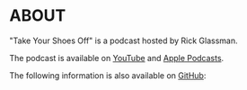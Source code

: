 # ABOUT

"Take Your Shoes Off" is a podcast hosted by Rick Glassman.

The podcast is available on [YouTube](https://www.youtube.com/channel/UCYCGsNTvYxfkPkfQopRMP7w) and [Apple Podcasts](https://podcasts.apple.com/gb/podcast/take-your-shoes-off-w-rick-glassman/id1457648702).

The following information is also available on [GitHub](https://github.com/zwitschi/tysoepisodeguide):

